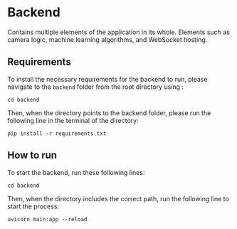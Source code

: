 # Backend

Contains multiple elements of the application in its whole. Elements such as camera logic, machine learning algorithms, and WebSocket hosting.

## Requirements

To install the necessary requirements for the backend to run, please navigate to the ``backend`` folder from the root directory using :

    cd backend

Then, when the directory points to the backend folder, please run the following line in the terminal of the directory:

    pip install -r requirements.txt


## How to run

To start the backend, run these following lines:

    cd backend

Then, when the directory includes the correct path, run the following line to start the process:

    uvicorn main:app --reload
